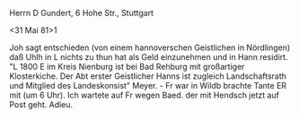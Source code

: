 Herrn D Gundert, 6 Hohe Str., Stuttgart

 <31 Mai 81>1

Joh sagt entschieden (von einem hannoverschen Geistlichen in Nördlingen) daß Uhlh in L nichts zu thun hat als Geld einzunehmen und in Hann residirt. "L 1800 E im Kreis Nienburg ist bei Bad Rehburg mit großartiger Klosterkiche. Der Abt erster Geistlicher Hanns ist zugleich Landschaftsrath und Mitglied des Landeskonsist" Meyer. - Fr war in Wildb brachte Tante ER mit (um 6 Uhr). Ich wartete auf Fr wegen Baed. der mit Hendsch jetzt auf Post geht. Adieu.
